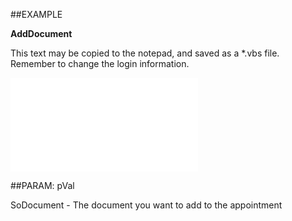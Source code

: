

##EXAMPLE

**AddDocument**

This text may be copied to the notepad, and saved as a *.vbs file. Remember to change the login information.

![](../../Examples/vbs/SOAppointment.ActivityLinks.vbs.txt)







##PARAM: pVal

SoDocument - The document you want to add to the appointment



